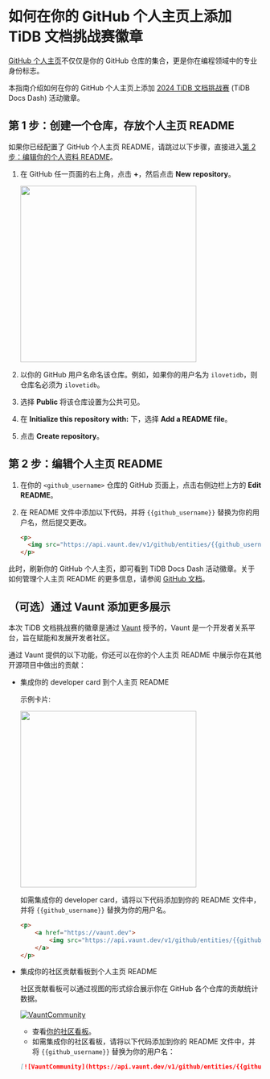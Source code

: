 # 如何在你的 GitHub 个人主页上添加 TiDB 文档挑战赛徽章

[GitHub 个人主页](https://docs.github.com/zh/account-and-profile/setting-up-and-managing-your-github-profile/customizing-your-profile/about-your-profile)不仅仅是你的 GitHub 仓库的集合，更是你在编程领域中的专业身份标志。

本指南介绍如何在你的 GitHub 个人主页上添加 [2024 TiDB 文档挑战赛](https://asktug.com/t/topic/1019364) (TiDB Docs Dash) 活动徽章。

## 第 1 步：创建一个仓库，存放个人主页 README

如果你已经配置了 GitHub 个人主页 README，请跳过以下步骤，直接进入[第 2 步：编辑你的个人资料 README](#第-2-步编辑个人主页-readme)。

1. 在 GitHub 任一页面的右上角，点击 **+**，然后点击 **New repository**。

    <img src="https://docs.github.com/assets/cb-34248/mw-1440/images/help/repository/repo-create-global-nav-update.webp" width="350" />

2. 以你的 GitHub 用户名命名该仓库。例如，如果你的用户名为 `ilovetidb`，则仓库名必须为 `ilovetidb`。
3. 选择 **Public** 将该仓库设置为公共可见。
4. 在 **Initialize this repository with:** 下，选择 **Add a README file**。
5. 点击 **Create repository**。

## 第 2 步：编辑个人主页 README

1. 在你的 `<github_username>` 仓库的 GitHub 页面上，点击右侧边栏上方的 **Edit README**。
2. 在 README 文件中添加以下代码，并将 `{{github_username}}` 替换为你的用户名，然后提交更改。

    ```HTML
    <p>
      <img src="https://api.vaunt.dev/v1/github/entities/{{github_username}}/achievements?format=svg&limit=3" width="350" />
    </p>
    ```

 此时，刷新你的 GitHub 个人主页，即可看到 TiDB Docs Dash 活动徽章。关于如何管理个人主页 README 的更多信息，请参阅 [GitHub 文档](https://docs.github.com/en/account-and-profile/setting-up-and-managing-your-github-profile/customizing-your-profile/managing-your-profile-readme)。

## （可选）通过 Vaunt 添加更多展示

本次 TiDB 文档挑战赛的徽章是通过 [Vaunt](https://vaunt.dev/) 授予的，Vaunt 是一个开发者关系平台，旨在赋能和发展开发者社区。

通过 Vaunt 提供的以下功能，你还可以在你的个人主页 README 中展示你在其他开源项目中做出的贡献：

- 集成你的 developer card 到个人主页 README

    示例卡片:

    <p>
        <a href="https://vaunt.dev">
            <img src="https://api.vaunt.dev/v1/github/entities/jeff1010322/contributions?format=svg" width="350" />
        </a>
    </p>

    如需集成你的 developer card，请将以下代码添加到你的 README 文件中，并将 `{{github_username}}` 替换为你的用户名。


    ```HTML
    <p>
        <a href="https://vaunt.dev">
            <img src="https://api.vaunt.dev/v1/github/entities/{{github_username}}/contributions?format=svg" width="350" />
        </a>
    </p>
    ```

- 集成你的社区贡献看板到个人主页 README

    社区贡献看板可以通过视图的形式综合展示你在 GitHub 各个仓库的贡献统计数据。

    [![VauntCommunity](https://api.vaunt.dev/v1/github/entities/pingcap/badges/community)](https://community.vaunt.dev/board/pingcap)

    - 查看[你的社区看板](https://community.vaunt.dev/)。
    - 如需集成你的社区看板，请将以下代码添加到你的 README 文件中，并将 `{{github_username}}` 替换为你的用户名：

    ```Markdown
    [![VauntCommunity](https://api.vaunt.dev/v1/github/entities/{{github_username}}/badges/community)](https://community.vaunt.dev/board/{{github_username}})
    ```
